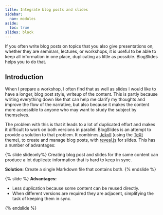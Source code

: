 ```yaml
---
title: Integrate blog posts and slides
sidebar:
  nav: modules
aside:
  toc: true
slides: black
---
```


If you often write blog posts on topics that you also give presentations on,
whether they are seminars, lectures, or workshops, it is useful to be able to
keep all information in one place, duplicating as little as possible. BlogSlides
helps you to do that.
<!--more-->

## Introduction

When I prepare a workshop, I often find that as well as slides I would like to
have a longer, blog post style, writeup of the content. This is partly because
writing everything down like that can help me clarify my thoughts and improve
the flow of the narrative, but also because it makes the content more accessible
to anyone who may want to study the subject by themselves.

The problem with this is that it leads to a lot of duplicated effort and makes
it difficult to work on both versions in parallel. BlogSlides is an attempt to
provide a solution to that problem. It combines [Jekyll](https://jekyllrb.com/)
(using the [TeXt](https://tianqi.name/jekyll-TeXt-theme/) theme), to create and
manage blog posts, with [reveal.js](https://revealjs.com/#/) for slides.
This has a number of advantages:

{% slide slideonly%}
Creating blog post and slides for the same content can produce a lot
duplicate information that is hard to keep in sync.

**Solution:** Create a single Markdown file that contains both.
{% endslide %}

{% slide %}
**Advantages:**

* Less duplication because some content can be reused directly.
* When different versions are required they are adjacent, simplifying the task
  of keeping them in sync.

{% endslide %}
